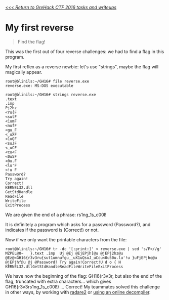 _[<<< Return to GreHack CTF 2016 tasks and writeups](https://github.com/nbrisset/CTF/tree/master/grehack-ctf-2016)_
# My first reverse

> Find the flag!

This was the first out of four reverse challenges: we had to find a flag in this program.

My first reflex as a reverse newbie: let's use "strings", maybe the flag will magically appear.

```
root@blinils:~/GH16# file reverse.exe
reverse.exe: MS-DOS executable

root@blinils:~/GH16# strings reverse.exe
.text
.imp
Pj2hz
<ru{F
<sutF
<1umF
<nufF
<gu_F
<_uXF
<1uQF
<suJF
<_uCF
<cu<F
<0u5F
<0u.F
<lu'F
<!u F
Password? 
Try again!
Correct!
KERNEL32.dll
GetStdHandle
ReadFile
WriteFile
ExitProcess
```

We are given the end of a phrase: rs1ng_1s_c00l!

It is definitely a program which asks for a password (Password?), and indicates if the password is (Correct!) or not.

Now if we only want the printable characters from the file:

```
root@blinils:~/GH16# tr -dc '[:print:]' < reverse.exe | sed 's/F<//g'
MZPEL@0~   }.text .imp  Uj @Ej @EjEPjh[@u @jEPj2hz@u @Ez@<GH16{r3v3ru{sut1umnufgu__uX1uQsuJ_uCcu<0u50u.lu'!u }uFjEPjhq@u @jEPjhf@u @j @Password? Try again!Correct!U d o { H  KERNEL32.dllGetStdHandleReadFileWriteFileExitProcess
```

We have now the beginning of the flag: GH16{r3v3r, but also the end of the flag,
truncated with extra characters... which gives GH16{r3v3rs1ng_1s_c00l!} ... Correct!
My teammates solved this challenge in other ways,
by working with [radare2](https://github.com/radare/radare2) or [using an online decompiler](DECOMPILE.md).
